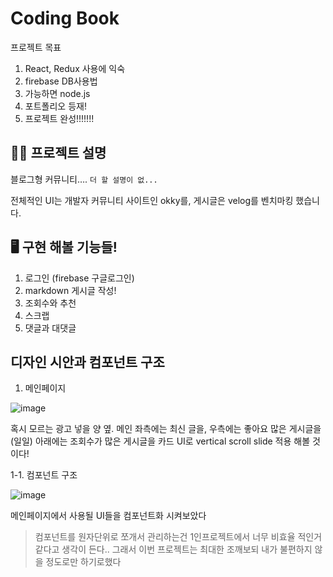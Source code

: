 # Coding Book

프로젝트 목표

1. React, Redux 사용에 익숙
2. firebase DB사용법
3. 가능하면 node.js
4. 포트폴리오 등재!
5. 프로젝트 완성!!!!!!!

## ✍🏻 프로젝트 설명

블로그형 커뮤니티…. `더 할 설명이 없...`

전체적인 UI는 개발자 커뮤니티 사이트인 okky를, 게시글은 velog를 벤치마킹 했습니다. 

## 🖥️ 구현 해볼 기능들!

1. 로그인 (firebase 구글로그인)
2. markdown 게시글 작성!
3. 조회수와 추천
4. 스크랩
5. 댓글과 대댓글

## 디자인 시안과 컴포넌트 구조

1. 메인페이지

![image](https://s3-us-west-2.amazonaws.com/secure.notion-static.com/7dd1d452-2063-4e1d-a81e-64cd812f6779/Untitled.png)

혹시 모르는 광고 넣을 양 옆.
메인 좌측에는 최신 글을, 우측에는 좋아요 많은 게시글을 (일일)
아래에는 조회수가 많은 게시글을 카드 UI로 vertical scroll slide 적용 해볼 것이다!

 1-1. 컴포넌트 구조

![image](https://s3-us-west-2.amazonaws.com/secure.notion-static.com/151f3e43-5f1b-47be-8b4e-82f0c05dbee4/%EC%BB%B4%ED%8F%AC%EB%84%8C%ED%8A%B8_%ED%8A%B8%EB%A6%AC.png)

메인페이지에서 사용될 UI들을 컴포넌트화 시켜보았다

> 컴포넌트를 원자단위로 쪼개서 관리하는건 1인프로젝트에서 너무 비효율 적인거 같다고 생각이 든다..
그래서 이번 프로젝트는 최대한 조깨보되 내가 불편하지 않을 정도로만 하기로했다
>
